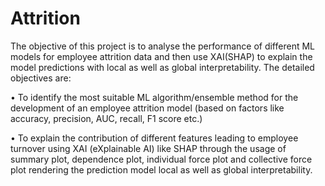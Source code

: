 # Attrition

The objective of this project is to analyse the performance of different ML models for
employee attrition data and then use XAI(SHAP) to explain the model predictions with local as well as global interpretability.
The detailed objectives are:

• To identify the most suitable ML algorithm/ensemble method for the development of an
employee attrition model (based on factors like accuracy, precision, AUC, recall, F1 score
etc.)

• To explain the contribution of different features leading to employee turnover using XAI (eXplainable AI) like SHAP through the usage of summary plot, dependence
plot, individual force plot and collective force plot rendering the prediction model local as well as global interpretability.
